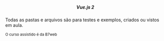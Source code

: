 <h5 align="center">Vue.js 2</h5>
<p>Todas as pastas e arquivos são para testes e exemplos, criados ou vistos em aula.</p>
<small>O curso assistido é da B7web</small>